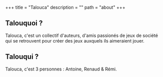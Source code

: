 +++
title = "Talouca"
description = ""
path = "about"
+++

<!-- {{ include_about(path="themes/linkita/README.md", default_value="## Hello, world!") }} -->

## Talouquoi ?

Talouca, c'est un collectif d'auteurs, d'amis passionés de jeux de société qui se retrouvent pour créer des jeux auxquels ils aimeraient jouer.

## Talouqui ?

Talouca, c'est 3 personnes : Antoine, Renaud & Rémi.

